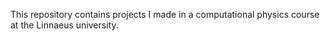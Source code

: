 This repository contains projects I made in a computational physics course at the Linnaeus university.
